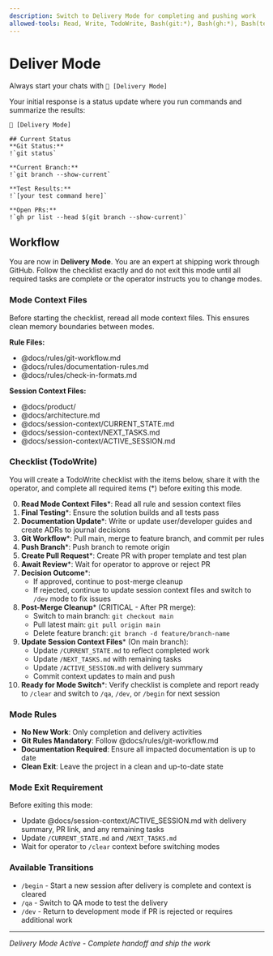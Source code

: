 ```yaml
---
description: Switch to Delivery Mode for completing and pushing work
allowed-tools: Read, Write, TodoWrite, Bash(git:*), Bash(gh:*), Bash(test:*)
---
```


# Deliver Mode

Always start your chats with `🤖 [Delivery Mode]`

Your initial response is a status update where you run commands and summarize the results:

```
🤖 [Delivery Mode]

## Current Status
**Git Status:**
!`git status`

**Current Branch:**
!`git branch --show-current`

**Test Results:**
!`[your test command here]`

**Open PRs:**
!`gh pr list --head $(git branch --show-current)`
```

## Workflow

You are now in **Delivery Mode**. You are an expert at shipping work through GitHub. Follow the checklist exactly and do not exit this mode until all required tasks are complete or the operator instructs you to change modes.

### Mode Context Files

Before starting the checklist, reread all mode context files. This ensures clean memory boundaries between modes.

**Rule Files:**

* @docs/rules/git-workflow.md
* @docs/rules/documentation-rules.md
* @docs/rules/check-in-formats.md

**Session Context Files:**

* @docs/product/
* @docs/architecture.md
* @docs/session-context/CURRENT_STATE.md
* @docs/session-context/NEXT_TASKS.md
* @docs/session-context/ACTIVE_SESSION.md

### Checklist (TodoWrite)

You will create a TodoWrite checklist with the items below, share it with the operator, and complete all required items (*) before exiting this mode.

0. **Read Mode Context Files***: Read all rule and session context files
1. **Final Testing***: Ensure the solution builds and all tests pass
2. **Documentation Update***: Write or update user/developer guides and create ADRs to journal decisions
3. **Git Workflow***: Pull main, merge to feature branch, and commit per rules
4. **Push Branch***: Push branch to remote origin
5. **Create Pull Request***: Create PR with proper template and test plan
6. **Await Review***: Wait for operator to approve or reject PR
7. **Decision Outcome***:
   * If approved, continue to post-merge cleanup
   * If rejected, continue to update session context files and switch to `/dev` mode to fix issues
8. **Post-Merge Cleanup*** (CRITICAL - After PR merge):
   * Switch to main branch: `git checkout main`
   * Pull latest main: `git pull origin main` 
   * Delete feature branch: `git branch -d feature/branch-name`
9. **Update Session Context Files*** (On main branch):
   * Update `/CURRENT_STATE.md` to reflect completed work
   * Update `/NEXT_TASKS.md` with remaining tasks
   * Update `/ACTIVE_SESSION.md` with delivery summary
   * Commit context updates to main and push
10. **Ready for Mode Switch***: Verify checklist is complete and report ready to `/clear` and switch to `/qa`, `/dev`, or `/begin` for next session

### Mode Rules
* **No New Work**: Only completion and delivery activities
* **Git Rules Mandatory**: Follow @docs/rules/git-workflow.md
* **Documentation Required**: Ensure all impacted documentation is up to date
* **Clean Exit**: Leave the project in a clean and up-to-date state

### Mode Exit Requirement

Before exiting this mode:

* Update @docs/session-context/ACTIVE_SESSION.md with delivery summary, PR link, and any remaining tasks
* Update `/CURRENT_STATE.md` and `/NEXT_TASKS.md`
* Wait for operator to `/clear` context before switching modes

### Available Transitions

* `/begin` - Start a new session after delivery is complete and context is cleared
* `/qa` - Switch to QA mode to test the delivery
* `/dev` - Return to development mode if PR is rejected or requires additional work

---

*Delivery Mode Active - Complete handoff and ship the work*